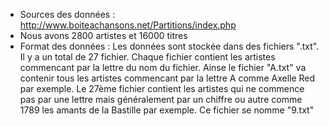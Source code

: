 
 * Sources des données : http://www.boiteachansons.net/Partitions/index.php
 * Nous avons 2800 artistes et 16000 titres
 * Format des données : Les données sont stockée dans des fichiers ".txt". Il y a un total de 27 fichier. Chaque fichier contient les
 artistes commencant par la lettre du nom du fichier. Ainse le fichier "A.txt" va contenir tous les artistes commencant par la 
 lettre A comme Axelle Red par exemple. Le 27ème fichier contient les artistes qui ne commence pas par une lettre mais généralement 
 par un chiffre ou autre comme 1789 les amants de la Bastille par exemple. Ce fichier se nomme "9.txt"
